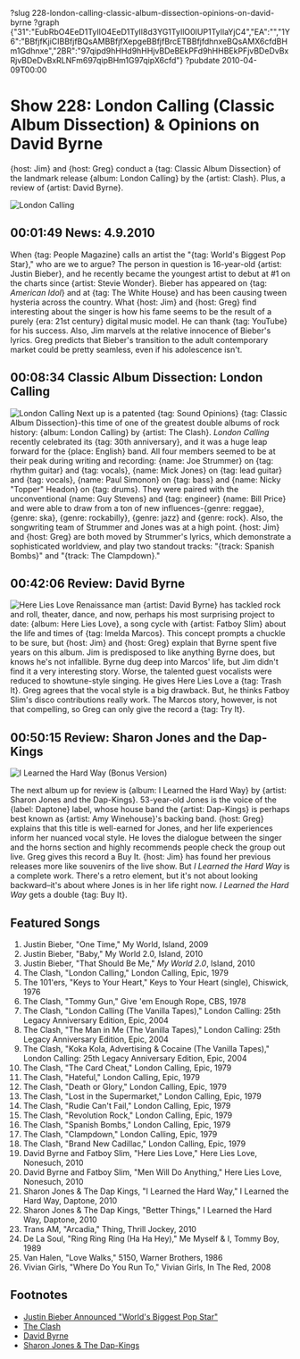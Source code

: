 ?slug 228-london-calling-classic-album-dissection-opinions-on-david-byrne
?graph {"31":"EubRbO4EeD1TyIlO4EeD1TyIl8d3YG1TyIlO0IUP1TyIlaYjC4","EA":"","1Y6":"BBfjfKjiCIBBfjfBQsAMBBfjfXepgeBBfjfBrcETBBfjfdhnxeBQsAMX6cfdBHm1Gdhnxe","2BR":"97qipd9hHHd9hHHjvBDeBEkPFd9hHHBEkPFjvBDeDvBxRjvBDeDvBxRLNFm697qipBHm1G97qipX6cfd"}
?pubdate 2010-04-09T00:00

# Show 228: London Calling (Classic Album Dissection) & Opinions on David Byrne
{host: Jim} and {host: Greg} conduct a {tag: Classic Album Dissection} of the landmark release {album: London Calling} by the {artist: Clash}. Plus, a review of {artist: David Byrne}.

![London Calling](//static.soundopinions.org/images/2010/londoncalling.jpg)


## 00:01:49 News: 4.9.2010
When {tag: People Magazine} calls an artist the "{tag: World's Biggest Pop Star}," who are we to argue? The person in question is 16-year-old {artist: Justin Bieber}, and he recently became the youngest artist to debut at #1 on the charts since {artist: Stevie Wonder}. Bieber has appeared on {tag: *American Idol*} and at {tag: The White House} and has been causing tween hysteria across the country. What {host: Jim} and {host: Greg} find interesting about the singer is how his fame seems to be the result of a purely {era: 21st century} digital music model. He can thank {tag: YouTube} for his success. Also, Jim marvels at the relative innocence of Bieber's lyrics. Greg predicts that Bieber's transition to the adult contemporary market could be pretty seamless, even if his adolescence isn't.

## 00:08:34 Classic Album Dissection: London Calling
![London Calling](//static.soundopinions.org/assets/228/EA0.jpg "522000/684811762")
Next up is a patented {tag: Sound Opinions} {tag: Classic Album Dissection}-this time of one of the greatest double albums of rock history: {album: London Calling} by {artist: The Clash}. *London Calling* recently celebrated its {tag: 30th anniversary}, and it was a huge leap forward for the {place: English} band. All four members seemed to be at their peak during writing and recording: {name: Joe Strummer} on {tag: rhythm guitar} and {tag: vocals}, {name: Mick Jones} on {tag: lead guitar} and {tag: vocals}, {name: Paul Simonon} on {tag: bass} and {name: Nicky "Topper" Headon} on {tag: drums}. They were paired with the unconventional {name: Guy Stevens} and {tag: engineer} {name: Bill Price} and were able to draw from a ton of new influences-{genre: reggae}, {genre: ska}, {genre: rockabilly}, {genre: jazz} and {genre: rock}. Also, the songwriting team of Strummer and Jones was at a high point. {host: Jim} and {host: Greg} are both moved by Strummer's lyrics, which demonstrate a sophisticated worldview, and play two standout tracks: "{track: Spanish Bombs}" and "{track: The Clampdown}."

## 00:42:06 Review: David Byrne
![Here Lies Love](//static.soundopinions.org/assets/228/1Y60.jpg "47192943/363521288")
Renaissance man {artist: David Byrne} has tackled rock and roll, theater, dance, and now, perhaps his most surprising project to date: {album: Here Lies Love}, a song cycle with {artist: Fatboy Slim} about the life and times of {tag: Imelda Marcos}. This concept prompts a chuckle to be sure, but {host: Jim} and {host: Greg} explain that Byrne spent five years on this album. Jim is predisposed to like anything Byrne does, but knows he's not infallible. Byrne dug deep into Marcos' life, but Jim didn't find it a very interesting story. Worse, the talented guest vocalists were reduced to showtune-style singing. He gives Here Lies Love a {tag: Trash It}. Greg agrees that the vocal style is a big drawback. But, he thinks Fatboy Slim's disco contributions really work. The Marcos story, however, is not that compelling, so Greg can only give the record a {tag: Try It}.

## 00:50:15 Review: Sharon Jones and the Dap-Kings
![I Learned the Hard Way (Bonus Version)](//static.soundopinions.org/assets/228/2BR0.jpg "45392916/359971345")

The next album up for review is {album: I Learned the Hard Way} by {artist: Sharon Jones and the Dap-Kings}. 53-year-old Jones is the voice of the {label: Daptone} label, whose house band the {artist: Dap-Kings} is perhaps best known as {artist: Amy Winehouse}'s backing band. {host: Greg} explains that this title is well-earned for Jones, and her life experiences inform her nuanced vocal style. He loves the dialogue between the singer and the horns section and highly recommends people check the group out live. Greg gives this record a Buy It. {host: Jim} has found her previous releases more like souvenirs of the live show. But *I Learned the Hard Way* is a complete work. There's a retro element, but it's not about looking backward–it's about where Jones is in her life right now. *I Learned the Hard Way* gets a double {tag: Buy It}.


## Featured Songs
1. Justin Bieber, "One Time," My World, Island, 2009
2. Justin Bieber, "Baby," My World 2.0, Island, 2010
3. Justin Bieber, "That Should Be Me," *My World 2.0*, Island, 2010
4. The Clash, "London Calling," London Calling, Epic, 1979
5. The 101'ers, "Keys to Your Heart," Keys to Your Heart (single), Chiswick, 1976
6. The Clash, "Tommy Gun," Give 'em Enough Rope, CBS, 1978
7. The Clash, "London Calling (The Vanilla Tapes)," London Calling: 25th Legacy Anniversary Edition, Epic, 2004
8. The Clash, "The Man in Me (The Vanilla Tapes)," London Calling: 25th Legacy Anniversary Edition, Epic, 2004
9. The Clash, "Koka Kola, Advertising & Cocaine (The Vanilla Tapes)," London Calling: 25th Legacy Anniversary Edition, Epic, 2004
10. The Clash, "The Card Cheat," London Calling, Epic, 1979
11. The Clash, "Hateful," London Calling, Epic, 1979
12. The Clash, "Death or Glory," London Calling, Epic, 1979
13. The Clash, "Lost in the Supermarket," London Calling, Epic, 1979
14. The Clash, "Rudie Can't Fail," London Calling, Epic, 1979
15. The Clash, "Revolution Rock," London Calling, Epic, 1979
16. The Clash, "Spanish Bombs," London Calling, Epic, 1979
17. The Clash, "Clampdown," London Calling, Epic, 1979
18. The Clash, "Brand New Cadillac," London Calling, Epic, 1979
19. David Byrne and Fatboy Slim, "Here Lies Love," Here Lies Love, Nonesuch, 2010
20. David Byrne and Fatboy Slim, "Men Will Do Anything," Here Lies Love, Nonesuch, 2010
21. Sharon Jones & The Dap Kings, "I Learned the Hard Way," I Learned the Hard Way, Daptone, 2010
22. Sharon Jones & The Dap Kings, "Better Things," I Learned the Hard Way, Daptone, 2010
23. Trans AM, "Arcadia," Thing, Thrill Jockey, 2010
24. De La Soul, "Ring Ring Ring (Ha Ha Hey)," Me Myself & I, Tommy Boy, 1989
5. Van Halen, "Love Walks," 5150, Warner Brothers, 1986
6. Vivian Girls, "Where Do You Run To," Vivian Girls, In The Red, 2008

## Footnotes
- [Justin Bieber Announced "World's Biggest Pop Star"](http://www.examiner.com/article/people-magazine-names-justin-bieber-world-s-biggest-pop-star)
- [The Clash](http://www.theclash.com/gb/home/)
- [David Byrne](http://davidbyrne.com/)
- [Sharon Jones & The Dap-Kings](http://sharonjonesandthedapkings.com/)
